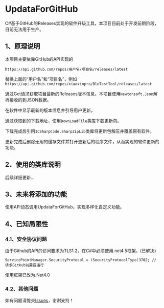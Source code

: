 # UpdataForGitHub

C#基于GitHub的Releases实现的软件升级工具，本项目目前处于开发前期阶段，目前无法用于生产。

## 1、原理说明

本项目主要依靠GitHub的API实现的

```
https://api.github.com/repos/用户名/项目名/releases/latest
```

替换上面的“用户名”和“项目名”，例如`https://api.github.com/repos/xiaoxinpro/BleTestTool/releases/latest`

通过Get请求获取项目最新的Releases版本信息，本项目使用`Newtonsoft.Json`解析接收的到JSON数据。

在软件中显示最新的版本信息并引导用户更新。

通过获取到的下载地址，使用`DownLoadFile`类库下载更新包。

下载完成后引用`ICSharpCode.SharpZipLib`类库将更新包解压并覆盖原有软件。

更新完成后删除无用的缓存文件并打开更新后的程序文件，从而实现的软件更新的功能。

## 2、使用的类库说明

后续详细更新...


## 3、未来将添加的功能

使用API动态调用UpdataForGitHub，实现多样化自定义功能。

## 4、已知局限性

### 4.1、安全协议问题

由于Github的API的访问要求为TLS1.2，在C#中必须使用.net4.5框架。(已解决)

```
ServicePointManager.SecurityProtocol = (SecurityProtocolType)3702; // 请求GitHub前需要运行
```

使用框架已改为.Net4.0

### 4.2、其他问题

如有问题请提交[Issues](https://github.com/xiaoxinpro/UpdataForGitHub/issues)，谢谢支持！

